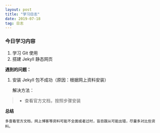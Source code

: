 ```yaml
---
layout: post
title: "学习日志"
date: 2019-07-18
tag: 日志
---
```




### 今日学习内容

1. 学习 Git 使用
2. 搭建 Jekyll 静态网页

**遇到的问题：**

1. 安装 Jekyll 包不成功（原因：根据网上资料安装）

   解决方法：

> * 查看官方文档，按照步骤安装

**总结**

```
多查看官方文档，网上博客等资料可能不全面或者过时，盲目跟从可能出错，尽量多对比些资料。
```

